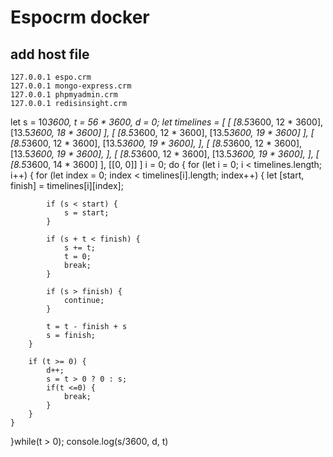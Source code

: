 # Espocrm docker

## add host file

```
127.0.0.1 espo.crm
127.0.0.1 mongo-express.crm
127.0.0.1 phpmyadmin.crm
127.0.0.1 redisinsight.crm
```
let s = 10*3600,
    t = 56 * 3600,
    d = 0;
let timelines = [
    [
        [8.5*3600, 12 * 3600],
        [13.5*3600, 18 * 3600]
    ],
    [
        [8.5*3600, 12 * 3600],
        [13.5*3600, 19 * 3600]
    ],
    [
        [8.5*3600, 12 * 3600],
        [13.5*3600, 19 * 3600],
    ],
    [
        [8.5*3600, 12 * 3600],
        [13.5*3600, 19 * 3600],
    ],
    [
        [8.5*3600, 12 * 3600],
        [13.5*3600, 19 * 3600],
    ],
    [
        [8.5*3600, 14 * 3600]
    ],
    [[0, 0]]
]
i = 0;
do {
    for (let i = 0; i < timelines.length; i++) {
        for (let index = 0; index < timelines[i].length; index++) {
            let [start, finish] = timelines[i][index];
            
            if (s < start) {
                s = start;
            }
            
            if (s + t < finish) {
                s += t;
                t = 0;
                break;
            }
    
            if (s > finish) {
                continue;
            }
    
            t = t - finish + s
            s = finish;
        }

        if (t >= 0) {
            d++;
            s = t > 0 ? 0 : s;
            if(t <=0) {
                break;
            }
        }
    }
    
}while(t > 0);
console.log(s/3600, d, t)